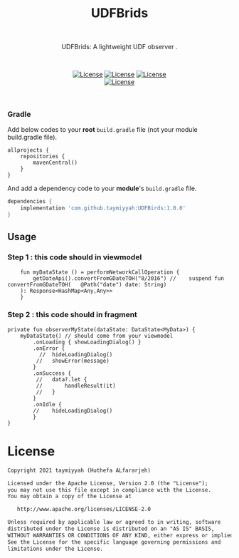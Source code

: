 <h1 align="center">UDFBrids</h1></br>

<p align="center">
UDFBrids: A lightweight UDF observer .
</p>
</br>
<p align="center">
  <a href="https://github.com/taymiyyah"><img alt="License" src="https://img.shields.io/badge/GitHub-100000?style=for-the-badge&logo=github&logoColor=white"/></a>
  <a href="https://medium.com/@hfararjeh98/simplify-state-manamget-by-ufd-4fa67a9754c8"><img alt="License" src="https://img.shields.io/badge/Medium-12100E?style=for-the-badge&logo=medium&logoColor=white"/></a>
  <a href="mailto:hfararjeh98@gmail.com"><img alt="License" src="https://img.shields.io/badge/Gmail-D14836?style=for-the-badge&logo=gmail&logoColor=white"/></a>

 <br>
  <a href="https://opensource.org/licenses/Apache-2.0"><img alt="License" src="https://img.shields.io/badge/License-Apache%202.0-blue.svg"/></a>
  
</p> <br>


### Gradle 
Add below codes to your **root** `build.gradle` file (not your module build.gradle file).
```Gradle
allprojects {
    repositories {
        mavenCentral()
    }
}
```
And add a dependency code to your **module**'s `build.gradle` file.
```gradle
dependencies {
    implementation 'com.github.taymiyyah:UDFBirds:1.0.0'
}
```
## Usage

### Step 1 : this code should in viewmodel
```Step
    fun myDataState () = performNetworkCallOperation {
        getDateApi().convertFromGDateTOH("8/2016") //    suspend fun convertFromGDateTOH(   @Path("date") date: String)
    ): Response<HashMap<Any,Any>>
    }
```

### Step 2 : this code should in fragment
```Step
private fun observerMyState(dataState: DataState<MyData>) {
    myDataState() // should come from your viewmodel
        .onLoading { showLoadingDialog() }
        .onError {
          //  hideLoadingDialog()
         //   showError(message)
        }
        .onSuccess {
         //   data?.let {
         //       handleResult(it)
         //   }
        }
        .onIdle {
        //    hideLoadingDialog() 
        }
}
```

# License
```xml
Copyright 2021 taymiyyah (Huthefa ALfararjeh)

Licensed under the Apache License, Version 2.0 (the "License");
you may not use this file except in compliance with the License.
You may obtain a copy of the License at

   http://www.apache.org/licenses/LICENSE-2.0

Unless required by applicable law or agreed to in writing, software
distributed under the License is distributed on an "AS IS" BASIS,
WITHOUT WARRANTIES OR CONDITIONS OF ANY KIND, either express or implied.
See the License for the specific language governing permissions and
limitations under the License.
```
